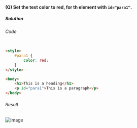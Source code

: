 #### (Q) Set the text color to red, for th element with `id="para1"`.

<h5>Solution</h5>

###### Code

```HTML

<style>
    #para1 {        
        color: red;
    }
</style>

<body>
    <h1>This is a heading</h1>
    <p id="para1">This is a paragraph</p>
</body>

```

###### Result

![image](https://github.com/gurjeetsinghvirdee/W3Schools-Frontend-Development-Exercises/assets/73753957/a15dc619-a654-4873-ac58-134575cba6b8)
